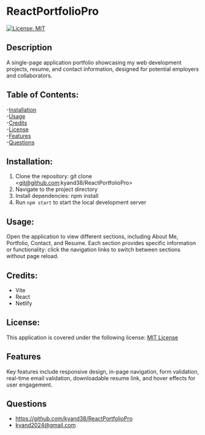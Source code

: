 # ReactPortfolioPro
 [![License: MIT](https://img.shields.io/badge/License-MIT-yellow.svg)](https://opensource.org/licenses/MIT)

 ## Description

 A single-page application portfolio showcasing my web development projects, resume, and contact information, designed for potential employers and collaborators.
 
 ## Table of Contents:

 -[Installation](#installation)<br/>
 -[Usage](#usage)<br/>
 -[Credits](#credits)<br/>
 -[License](#license)<br/>
 -[Features](#features)<br/>
 -[Questions](#questions)<br/>

## Installation:

1. Clone the repository: git clone <git@github.com:kyand38/ReactPortfolioPro>
2. Navigate to the project directory
3. Install dependencies: npm install
4. Run `npm start` to start the local development server

## Usage:

Open the application to view different sections, including About Me, Portfolio, Contact, and Resume. Each section provides specific information or functionality: click the navigation links to switch between sections without page reload.


## Credits:

 - Vite
 - React
 - Netlify


## License:

This application is covered under the following license:  [MIT License](https://www.gnu.org/licenses/gpl-3.0)

## Features

Key features include responsive design, in-page navigation, form validation, real-time email validation, downloadable resume link, and hover effects for user engagement.

## Questions

 - https://github.com/kyand38/ReactPortfolioPro
 - kyand2024@gmail.com